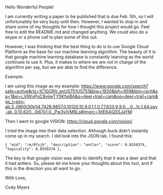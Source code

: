 Hello Wonderful People!

I am currently writing a paper to be published that is due Feb. 5th, so I will
unfortunately be very busy until then. However, I wanted to stop in and share 
some of my thoughts for how I thought this project would go. Feel free to edit
the README.md and changed anything. We could also do a skype or a phone call to 
plan some of this out. 

However, I was thinking that the best thing to do is to use Google Cloud 
Platform as the base for our machine learning algorithm. The beauty of it is 
that google machine learning database is constantly learning as the world 
continues to use it. Plus, it makes to where we are not in charge of the algorithm
per say, but we are able to find the difference. 

Example:

I am using this image as my example:
https://www.google.com/search?safe=active&rlz=1C1GGRV_enUS751US751&biw=1920&bih=959&tbm=isch&sa=1&ei=j_VlWvPuC8vjjwTY5KfwBA&q=deer+trail+cam&oq=deer+trail+cam&gs_l=psy-ab.3..0l6j0i30k1l4.7428.9857.0.10120.10.9.0.1.1.0.77.620.9.9.0....0...1c.1.64.psy-ab..0.10.620...0i67k1.0._Pw3vlVM6Ls#imgrc=3jtE64iQSSJaYM:

Then I went to google VISION:
https://cloud.google.com/vision/

I tried the image into their data selection. Although buck didn't instantly
come up in my search. I did look into the JSON tab. I found this: 

`
{
      "mid": "/m/0fsjh",
      "description": "antler",
      "score": 0.8550374,
      "topicality": 0.8550374
    },
`

The key is that google vision was able to identify that it was a deer and that
it had antlers. So, please let me know your thoughts about this tool, and if 
this is the direction you all want to go. 

With Love,

Cody Myers